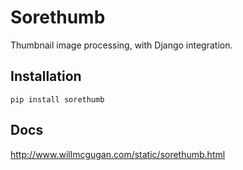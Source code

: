 # Sorethumb
Thumbnail image processing, with Django integration.

## Installation

    pip install sorethumb

## Docs
http://www.willmcgugan.com/static/sorethumb.html
